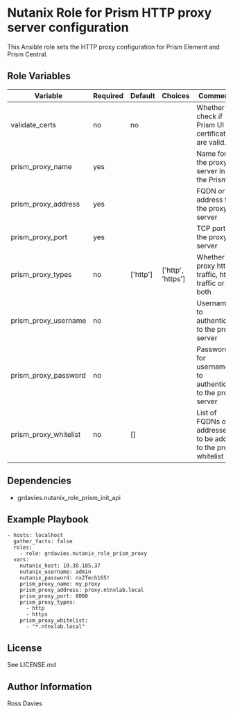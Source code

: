 # Nutanix Role for Prism HTTP proxy server configuration

This Ansible role sets the HTTP proxy configuration for Prism Element and Prism Central.


## Role Variables

| Variable                 | Required | Default  | Choices                                                                         | Comments                                                                                                                                           |
|--------------------------|----------|----------|---------------------------------------------------------------------------------|----------------------------------------------------------------------------------------------------------------------------------------------------|
| validate_certs           | no       | no       |                                                                                 | Whether to check if Prism UI certificates are valid.                                                                                               |
| prism_proxy_name         | yes      |          |                                                                                 | Name for the proxy server in the Prism UI                                                                                                          |
| prism_proxy_address      | yes      |          |                                                                                 | FQDN or IP address for the proxy server                                                                                                            |
| prism_proxy_port         | yes      |          |                                                                                 | TCP port for the proxy server                                                                                                                      |
| prism_proxy_types        | no       | ['http'] | ['http', 'https']                                                               | Whether to proxy http traffic, https traffic or both                                                                                               |
| prism_proxy_username     | no       |          |                                                                                 | Username to authenticate to the proxy server                                                                                                       |
| prism_proxy_password     | no       |          |                                                                                 | Password for username to authenticate to the proxy server                                                                                          |
| prism_proxy_whitelist    | no       | []       |                                                                                 | List of FQDNs or IP addresses to be added to the proxy whitelist                                                                                   |


## Dependencies

- grdavies.nutanix_role_prism_init_api


## Example Playbook

```
- hosts: localhost
  gather_facts: false
  roles:
    - role: grdavies.nutanix_role_prism_proxy
  vars:
    nutanix_host: 10.38.185.37
    nutanix_username: admin
    nutanix_password: nx2Tech165!
    prism_proxy_name: my_proxy
    prism_proxy_address: proxy.ntnxlab.local
    prism_proxy_port: 8080
    prism_proxy_types:
      - http
      - https
    prism_proxy_whitelist:
      - "*.ntnxlab.local"
```


## License

See LICENSE.md

## Author Information

Ross Davies
